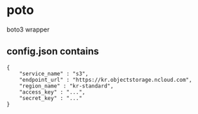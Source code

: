 # poto
boto3 wrapper

## config.json contains
```
{
    "service_name" : "s3",
    "endpoint_url" : "https://kr.objectstorage.ncloud.com",
    "region_name" : "kr-standard",
    "access_key" : "...",
    "secret_key" : "..."
}
```